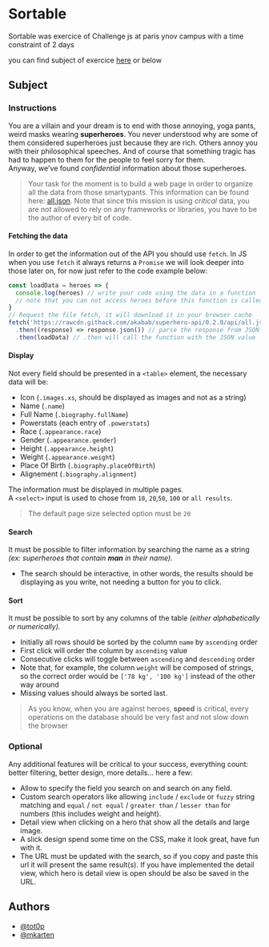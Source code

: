 
# Sortable

Sortable was exercice of Challenge js at paris ynov campus with a time constraint of 2 days

you can find subject of exercice [here](https://github.com/01-edu/public/blob/master/subjects/sortable/README.md) or 
below

## Subject

### Instructions

You are a villain and your dream is to end with those annoying, yoga pants,
weird masks wearing **superheroes**. You never understood why are some of them
considered superheroes just because they are rich. Others annoy you with their
philosophical speeches. And of course that something tragic has had to happen
to them for the people to feel sorry for them. \
Anyway, we've found _confidential_ information about those superheroes.

> Your task for the moment is to build a web page in order to organize all the
> data from those smartypants.
> This information can be found here: [all.json](https://rawcdn.githack.com/akabab/superhero-api/0.2.0/api/all.json).
Note that since this mission is using *critical* data, you are not allowed to
rely on any frameworks or libraries, you have to be the author of every bit
of code.

#### Fetching the data

In order to get the information out of the API you should use `fetch`.
In JS when you use `fetch` it always returns a `Promise` we will look
deeper into those later on, for now just refer to the code example below:

```js
const loadData = heroes => {
  console.log(heroes) // write your code using the data in a function
  // note that you can not access heroes before this function is called.
}
// Request the file fetch, it will download it in your browser cache
fetch('https://rawcdn.githack.com/akabab/superhero-api/0.2.0/api/all.json')
  .then((response) => response.json()) // parse the response from JSON
  .then(loadData) // .then will call the function with the JSON value
```

#### Display

Not every field should be presented in a `<table>` element,
the necessary data will be:

- Icon (`.images.xs`, should be displayed as images and not as a string)
- Name (`.name`)
- Full Name (`.biography.fullName`)
- Powerstats (each entry of `.powerstats`)
- Race (`.appearance.race`)
- Gender (`.appearance.gender`)
- Height (`.appearance.height`)
- Weight (`.appearance.weight`)
- Place Of Birth (`.biography.placeOfBirth`)
- Alignement (`.biography.alignment`)

The information must be displayed in multiple pages. \
A `<select>` input is used to chose from `10`, `20`,`50`, `100` or `all results`.

> The default page size selected option must be `20`
#### Search

It must be possible to filter information by searching the name as a string
_(ex: superheroes that contain **man** in their name)._

- The search should be interactive, in other words, the results should be
  displaying as you write, not needing a button for you to click.

#### Sort

It must be possible to sort by any columns of the table
_(either alphabetically or numerically)._

- Initially all rows should be sorted by the column `name` by `ascending` order
- First click will order the column by `ascending` value
- Consecutive clicks will toggle between `ascending` and `descending` order
- Note that, for example, the column `weight` will be composed of strings, so
  the correct order would be `['78 kg', '100 kg']` instead of the other way
  around
- Missing values should always be sorted last.

> As you know, when you are against heroes, **speed** is critical, every operations on
> the database should be very fast and not slow down the browser
### Optional

Any additional features will be critical to your success, everything count:
better filtering, better design, more details... here a few:

- Allow to specify the field you search on and search on any field.
- Custom search operators like allowing `include` / `exclude` or `fuzzy` string
  matching and `equal` / `not equal` / `greater than` / `lesser than` for numbers
  (this includes weight and height).
- Detail view when clicking on a hero that show all the details and large image.
- A slick design spend some time on the CSS, make it look great, have fun with it.
- The URL must be updated with the search, so if you copy and paste this url it
  will present the same result(s). If you have implemented the detail view,
  which hero is detail view is open should be also be saved in the URL.


## Authors

- [@tot0p](https://www.github.com/tot0p)
- [@mkarten](https://www.github.com/mkarten)


